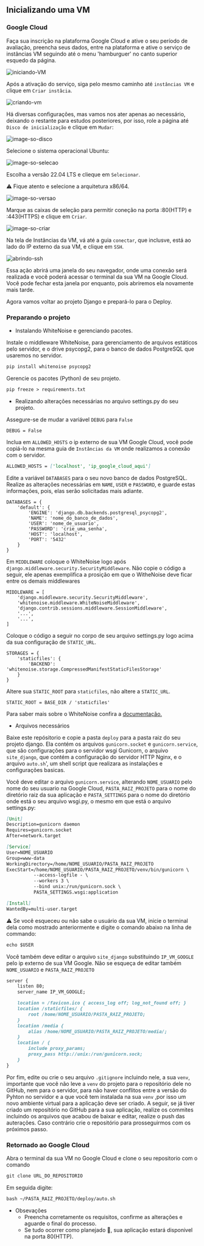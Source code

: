 ## Inicializando uma VM

### Google Cloud

Faça sua inscrição na plataforma Google Cloud e ative o seu período de avaliação, preencha seus dados, entre na plataforma
e ative o serviço de instâncias VM seguindo até o menu 'hamburguer' no canto superior esquedo da página.

![iniciando-VM](https://user-images.githubusercontent.com/93395366/228640782-5cee4061-5e5f-450d-9b83-93c1271f5797.jpg)

Após a ativação do serviço, siga pelo mesmo caminho até `instâncias VM` e clique em `Criar instâcia`. 

![criando-vm](https://user-images.githubusercontent.com/93395366/228641616-658411f6-9819-4f10-8346-06acb9297ff2.jpg)

Há diversas configurações, mas vamos nos ater apenas ao necessário, deixando o restante para estudos posteriores, por isso, role a 
página até `Disco de inicialização` e clique em `Mudar`:

![image-so-disco](https://user-images.githubusercontent.com/93395366/228640912-bf0444ec-eed8-40b4-8cc5-479093a927c9.jpg)

Selecione o sistema operacional Ubuntu:

![image-so-selecao](https://user-images.githubusercontent.com/93395366/228641443-3f72a31c-6281-4f52-a17c-6a9fc7fa757a.jpg)

Escolha a versão 22.04 LTS e clieque em `Selecionar`.

:warning: Fique atento e selecione a arquitetura x86/64.

![image-so-versao](https://user-images.githubusercontent.com/93395366/228641469-9df8eb2e-0324-4ff6-9ba5-120ad454c9b2.jpg)

Marque as caixas de seleção para permitir coneção na porta :80(HTTP) e :443(HTTPS) e clique em `Criar`.

![image-so-criar](https://user-images.githubusercontent.com/93395366/228641659-b8e2337f-3604-45ce-8813-3de546d57205.jpg)

Na tela de Instâncias da VM, vá até a guia ``conectar``, que inclusve, está ao lado do IP externo da sua VM, e clique em ``SSH``.

![abrindo-ssh](https://user-images.githubusercontent.com/93395366/228711479-11f48e66-8292-4ece-ae54-1a5009105b9b.png)

Essa ação abrirá uma janela do seu navegador, onde uma conexão será realizada e você poderá acessar o terminal da sua
VM na Google Cloud. Você pode fechar esta janela por enquanto, pois abriremos ela novamente mais tarde.

Agora vamos voltar ao projeto Django e prepará-lo para o Deploy.

### Preparando o projeto

* Instalando WhiteNoise e gerenciando pacotes.

Instale o middleware WhiteNoise, para gerenciamento de arquivos estáticos pelo servidor, e o drive psycopg2, 
para o banco de dados PostgreSQL que usaremos no servidor.

````markdown
pip install whitenoise psycopg2
````

Gerencie os pacotes (Python) de seu projeto.

````markdown
pip freeze > requirements.txt
````

* Realizando alterações necessárias no arquivo settings.py do seu projeto.

Assegure-se de mudar a variável ``DEBUG`` para ``False``

```
DEBUG = False
```

Inclua em ``ALLOWED_HOSTS``  o ip externo de sua VM Google Cloud, você pode copiá-lo na mesma guia de ``Instâncias da VM``
onde realizamos a conexão com o servidor.

````markdown
ALLOWED_HOSTS = ['localhost', 'ip_google_cloud_aqui']
````

Edite a variável ``DATABASES`` para o seu novo banco de dados PostgreSQL. Realize as alterações necessárias em
``NAME``, ``USER`` e ``PASSWORD``, e guarde estas informações, pois, elas serão solicitadas mais adiante.

````
DATABASES = {
    'default': {
        'ENGINE': 'django.db.backends.postgresql_psycopg2',
        'NAME': 'nome_do_banco_de_dados',
        'USER': 'nome_de_usuario',
        'PASSWORD': 'crie_uma_senha',
        'HOST': 'localhost',
        'PORT': '5432'
    }
}
````

Em ``MIDDLEWARE`` coloque o WhiteNoise logo após ``django.middleware.security.SecurityMiddleware``.
Não copie o código a seguir, ele apenas exemplifica a prosição em que o WitheNoise deve ficar entre os demais middlewares

````
MIDDLEWARE = [
    'django.middleware.security.SecurityMiddleware',
    'whitenoise.middleware.WhiteNoiseMiddleware',
    'django.contrib.sessions.middleware.SessionMiddleware',
    '...',
    '...',
]
````

Coloque o código a seguir no corpo de seu arquivo settings.py logo acima da sua configuração de `STATIC_URL`.

```
STORAGES = {
    'staticfiles': {
        'BACKEND': 'whitenoise.storage.CompressedManifestStaticFilesStorage'
    }
}
```

Altere sua ``STATIC_ROOT`` para ``staticfiles``, não altere a ``STATIC_URL``.

```
STATIC_ROOT = BASE_DIR / 'staticfiles'
```

Para saber mais sobre o WhiteNoise confira a <a href="https://whitenoise.readthedocs.io/en/latest/django.html">documentação.</a>

* Arquivos necessários

Baixe este repósitorio e copie a pasta ``deploy`` para a pasta raiz do seu projeto django. Ela contém os arquivos
``gunicorn.socket`` e ``gunicorn.service``, que são configurações para o servidor wsgi Gunicorn, o arquivo ``site_django``,
que contém a configuração do servidor HTTP Nginx, e o arquivo ``auto.sh``', um shell script que realizara as instalações
e configurações basicas.

Você deve editar o arquivo ``gunicorn.service``, alterando ``NOME_USUARIO`` pelo nome do seu usuario na Google Cloud, 
``PASTA_RAIZ_PROJETO`` para o nome do diretório raiz da sua aplicação e ``PASTA_SETTINGS`` para o nome do diretório onde 
está o seu arquivo wsgi.py, o mesmo em que está o arquivo settings.py:

````markdown
[Unit]
Description=gunicorn daemon
Requires=gunicorn.socket
After=network.target

[Service]
User=NOME_USUARIO
Group=www-data
WorkingDirectory=/home/NOME_USUARIO/PASTA_RAIZ_PROJETO
ExecStart=/home/NOME_USUARIO/PASTA_RAIZ_PROJETO/venv/bin/gunicorn \
          --access-logfile - \
          --workers 3 \
          --bind unix:/run/gunicorn.sock \
          PASTA_SETTINGS.wsgi:application

[Install]
WantedBy=multi-user.target
````

:warning: Se você esqueceu ou não sabe o usuário da sua VM, inicie o terminal dela como mostrado anteriormente e 
digite o comando abaixo na linha de commando:

````markdown
echo $USER
````

Você também deve editar o arquivo ``site_django`` substituindo ``IP_VM_GOOGLE`` pelo ip externo de sua VM Google. 
 Não se esqueça de editar também ``NOME_USUARIO`` e ``PASTA_RAIZ_PROJETO``

````markdown
server {
    listen 80;
    server_name IP_VM_GOOGLE;

    location = /favicon.ico { access_log off; log_not_found off; }
    location /staticfiles/ {
        root /home/NOME_USUARIO/PASTA_RAIZ_PROJETO;
    }
    location /media {
        alias /home/NOME_USUARIO/PASTA_RAIZ_PROJETO/media/;
    }
    location / {
        include proxy_params;
        proxy_pass http://unix:/run/gunicorn.sock;
    }
}
````

Por fim, edite ou crie o seu arquivo ``.gitignore`` incluindo nele, a sua ``venv``, importante que você não leve
a ``venv`` do projeto para o repositório dele no GitHub, nem para o servidor, para não haver conflitos entre a versão 
do Pyhton no servidor e a que você tem instalada na sua `venv` ,por isso um novo ambiente virtual para a aplicação deve ser criado. 
A seguir, se já tiver criado um repositório no GitHub para a sua aplicação, realize os commites incluindo os arquivos 
que acabou de baixar e editar, realize o push das auterações. 
Caso contrário crie o repositório para prosseguirmos com os próximos passo.

### Retornado ao Google Cloud

Abra o terminal da sua VM no Google Cloud e clone o seu repositorio com o comando

````markdown
git clone URL_DO_REPOSITORIO
````
 
Em seguida digite:

````markdown
bash ~/PASTA_RAIZ_PROJETO/deploy/auto.sh
````
* Obsevações
  * Preencha corretamente os requisitos, confirme as alterações e aguarde o final do processo.
  * Se tudo ocorrer como planejado :pray:, sua aplicação estará disponivel na porta 80(HTTP).
